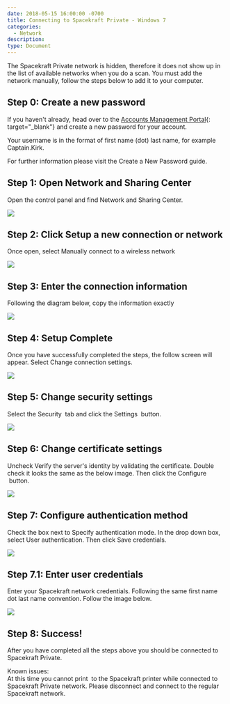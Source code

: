 ```yaml
---
date: 2018-05-15 16:00:00 -0700
title: Connecting to Spacekraft Private - Windows 7
categories:
  - Network
description:
type: Document
---
```


<u><em><strong></strong></em></u>

The Spacekraft Private network is hidden, therefore it does not show up in the list of available networks when you do a scan. You must add the network manually, follow the steps below to add it to your computer.

## Step 0: Create a new password

If you haven't already, head over to the&nbsp;[Accounts Management Portal](http://accounts.cmpny.com/pwm){: target="_blank"}&nbsp;and create a new password for your account.

Your username is in the format of first name (dot) last name, for example Captain.Kirk.

For further information please visit the Create a New Password&nbsp;guide.

## Step 1: Open Network and Sharing Center

Open the control panel and find Network and Sharing Center.

![](/uploads/capture.JPG)

## Step 2: Click Setup a new connection or network

Once open, select Manually connect to a wireless network

![](/uploads/capture2.JPG)

## Step 3: Enter the connection information

Following the diagram below, copy the information exactly

![](/uploads/capture4.JPG)

## Step 4: Setup Complete

Once you have successfully completed the steps, the follow screen will appear. Select Change connection settings.

![](/uploads/capture5.JPG)

## Step 5: Change security settings

Select the Security &nbsp;tab and click the Settings &nbsp;button.

![](/uploads/capture6.JPG)

## Step 6: Change certificate settings

Uncheck Verify the server's identity by validating the certificate. Double check it looks the same as the below image. Then click the Configure &nbsp;button.

![](/uploads/capture7.JPG)

## Step 7: Configure authentication method

Check the box next to Specify authentication mode. In the drop down box, select User authentication. Then click Save credentials.

![](/uploads/capture9.JPG)

## Step 7.1: Enter user credentials

Enter your Spacekraft network credentials. Following the same first name dot last name convention. Follow the image below.

![](/uploads/capture10.JPG)

## Step 8: Success!

After you have completed all the steps above you should be connected to Spacekraft Private.

Known issues:<br>At this time you cannot print &nbsp;to the Spacekraft printer while connected to Spacekraft Private network. Please disconnect and connect to the regular Spacekraft network.